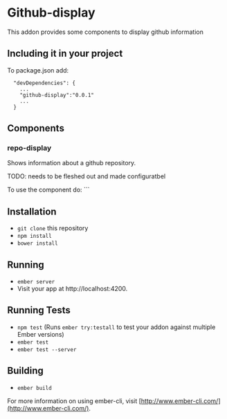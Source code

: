 # Github-display

This addon provides some components to display github information

## Including it in your project

To package.json add:
```
  "devDependencies": {
    ...
    "github-display":"0.0.1"
    ...
  }
```

## Components

### repo-display

<p>Shows information about a github repository.</p>
<p>TODO: needs to be fleshed out and made configuratbel</p>
<p>To use the component do:
```



## Installation

* `git clone` this repository
* `npm install`
* `bower install`

## Running

* `ember server`
* Visit your app at http://localhost:4200.

## Running Tests

* `npm test` (Runs `ember try:testall` to test your addon against multiple Ember versions)
* `ember test`
* `ember test --server`

## Building

* `ember build`

For more information on using ember-cli, visit [http://www.ember-cli.com/](http://www.ember-cli.com/).
